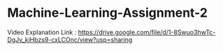 # Machine-Learning-Assignment-2
Video Explanation Link : https://drive.google.com/file/d/1-8Swuo3hwTc-DgJv_kiHbzs9-cxLCOnc/view?usp=sharing
